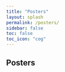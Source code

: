 ```yaml
---
title: "Posters"
layout: splash
permalink: /posters/
sidebar: false
toc: false
toc_icon: "cog"
---
```


## Posters
